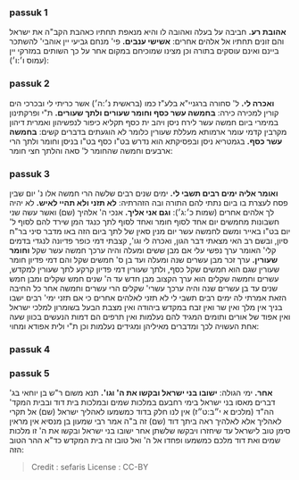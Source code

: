 
### passuk 1
<b>אהובת רע.</b> חביבה על בעלה ואהובה לו והיא מנאפת תחתיו כאהבת הקב"ה את ישראל והם זונים תחתיו אל אלהים אחרים: 
<b>אשישי ענבים.</b> פי' מנחם גביעי יין אוהבי' להשתכר ביינם ואינם עוסקים בתורה וכן מצינו שמוכיחם במקום אחר על כך השותים במזרקי יין (עמוס ו׳:ו׳):

### passuk 2
<b>ואכרה לי.</b> ל' סחורה ברגניי"א בלע"ז כמו (בראשית נ׳:ה׳) אשר כריתי לי ובכרכי הים קורין למכירה כירה: 
<b>בחמשה עשר כסף וחומר שעורים ולתך שעורים.</b> ת"י ופרקתינון במימרי ביום חמשה עשר לירח ניסן ויהב ית כסף תקליא כיפור לנפשיהון ואמרית דיהון מקרבין קדמי עומר ארמותא מעללת שעורין כלומר לא הוגעתים בדברים קשים:
<b>בחמשה עשר כסף.</b> בגמטריא ניסן ובפסיקתא הוא נדרש בט"ו כסף בט"ו בניסן וחומר ולתך הרי ארבעים וחמשה שהחומר ל' סאה והלתך חצי חומר:

### passuk 3
<b>ואומר אליה ימים רבים תשבי לי.</b> ימים שנים רבים שלשה הרי חמשה אלו נ' יום שבין פסח לעצרת בו ביום נתתי להם התורה ובה הזהרתיה:
<b>לא תזני ולא תהיי לאיש.</b> לא יהיה לך אלהים אחרים (שמות כ׳:ג׳):
<b>וגם אני אליך.</b> אנכי ה' אלהיך (שם) ואשר עשה שני חשבונות מחמשים יום אחד לסוף חומר ואחד לסוף לתך כנגד המן שירד להם לסוף ל' יום בט"ו באייר ומשם לחמשה עשר יום מנין סאין של לתך ביום הזה באו מדבר סיני בר"ח סיון, ובשם רב האי מצאתי דבר הגון, ואכרה לי וגו', קצבתי דמי כופר פדיונה לנגדי בדמים קלי' האומר ערך נפשי עלי אם מבן ששים ומעלה והיה ערכך חמשה עשר שקל <b>וחומר שעורין.</b> ערך זכר מבן עשרים שנה ומעלה ועד בן ס' חמשים שקל והם דמי פדיון חומר שעורין שגם הוא חמשים שקל כסף, ולתך שעורין דמי פדיון קרקע לתך שעורין למקדש, עשרים וחמשה שקלים הוא ערך הקצוב מבן חדש עד ה' שנים חמש שקלים ומבן חמש שנים עד בן עשרים שנה והיה ערכך עשרי' שקלים הרי עשרים וחמשה אחר כל החיבה הזאת אמרתי לה ימים רבים תשבי לי לא תזני לאלהים אחרים כי אם תזני ימי' רבים ישבו בניך אין מלך ואין שר ואין זבח במקדש ביהודה ואין מצבת הבעל בשומרון למלכי ישראל ואין אפוד של אורים ותומים המגיד להם נעלמות ואין תרפים הם דמות הנעשים בכוון שעה אחת העשויה לכך ומדברים מאיליהן ומגידים נעלמות וכן ת"י ולית אפודא ומחוי:

### passuk 4

### passuk 5
<b>אחר.</b> ימי הגולה:
<b>ישובו בני ישראל ובקשו את ה' וגו'.</b> תנא משום ר"ש בן יוחאי בג' דברים מאסו בני ישראל בימי רחבעם במלכות שמים ובמלכות בית דוד ובבית המקד' הה"ד (מלכים א י״ב:ט״ז) אין לנו חלק בדוד כמשמעו לאהליך ישראל (שם) אל תקרי לאהליך אלא לאלהיך ראה ביתך דוד (שם) זה ב"ה אמר רבי שמעון בן מנסיא אין מראין סימן טוב לישראל עד שיחזרו ויבקשו שלשתן אחר ישובו בני ישראל ובקשו את ה' זו מלכות שמים ואת דוד מלכם כמשמעו ופחדו אל ה' ואל טובו זה בית המקדש כד"א ההר הטוב הזה:

>Credit : sefaris
>License : CC-BY